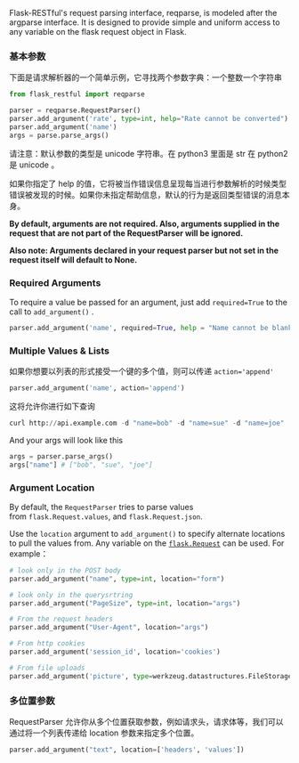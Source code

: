 Flask-RESTful's request parsing interface, reqparse, is modeled after the argparse interface. It is designed to provide simple and uniform access to any variable on the flask request object in Flask.

### 基本参数

下面是请求解析器的一个简单示例，它寻找两个参数字典：一个整数一个字符串

```python
from flask_restful import reqparse

parser = reqparse.RequestParser()
parser.add_argument('rate', type=int, help="Rate cannot be converted")
parser.add_argument('name')
args = parse.parse_args()
```

请注意：默认参数的类型是 unicode 字符串。在 python3 里面是 str 在 python2 是 unicode 。

如果你指定了 help 的值，它将被当作错误信息呈现每当进行参数解析的时候类型错误被发现的时候。如果你未指定帮助信息，默认的行为是返回类型错误的消息本身。

**By default, arguments are not required. Also, arguments supplied in the request that are not part of the RequestParser will be ignored.**

**Also note: Arguments declared in your request parser but not set in the request itself will default to None.**

### Required Arguments 

To require a value be passed for an argument, just add `required=True` to the call to `add_argument()` .

```python
parser.add_argument('name', required=True, help = "Name cannot be blank")
```

### Multiple Values & Lists

如果你想要以列表的形式接受一个键的多个值，则可以传递 `action='append'`

```python
parser.add_argument('name', action='append')
```

这将允许你进行如下查询

```python
curl http://api.example.com -d "name=bob" -d "name=sue" -d "name=joe"
```

And your args will look like this 

```python
args = parser.parse_args()
args["name"] # ["bob", "sue", "joe"]
```

### Argument Location 

By default, the `RequestParser` tries to parse values from `flask.Request.values`, and `flask.Request.json`.

Use the `location` argument to `add_argument()` to specify alternate locations to pull the values from. Any variable on the [`flask.Request`](https://flask.palletsprojects.com/en/2.3.x/api/#flask.Request "(in Flask v2.3.x)") can be used. For example：

```python
# look only in the POST body 
parser.add_argument("name", type=int, location="form")

# look only in the querysrtring 
parser.add_argument("PageSize", type=int, location="args")

# From the request headers 
parser.add_argument("User-Agent", location="args")

# From http cookies
parser.add_argument('session_id', location='cookies')

# From file uploads
parser.add_argument('picture', type=werkzeug.datastructures.FileStorage, location='files')
```

### 多位置参数

RequestParser 允许你从多个位置获取参数，例如请求头，请求体等，我们可以通过将一个列表传递给 location 参数来指定多个位置。

```python
parser.add_argument("text", location=['headers', 'values'])
```

